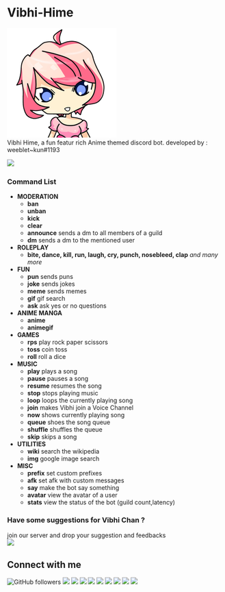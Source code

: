 # Vibhi-Hime
![Vibhi](/files/Vibhi.png)\
Vibhi Hime, a fun featur rich Anime themed discord bot.
developed by : weeblet~kun#1193

[![](https://img.shields.io/badge/INVITE-VIBHI-ff69b4)](https://discord.com/api/oauth2/authorize?client_id=746984468199374908&permissions=8&scope=bot)

### Command List
- **MODERATION**
    - **ban**
    - **unban**
    - **kick**
    - **clear**
    - **announce** sends a dm to all members of a guild
    - **dm** sends a dm to the mentioned user
- **ROLEPLAY**
    - **bite, dance, kill, run, laugh, cry, punch, nosebleed, clap** *and many more*
- **FUN**
    - **pun**   sends puns
    - **joke**  sends jokes
    - **meme**  sends memes
    - **gif**   gif search
    - **ask**   ask yes or no questions
- **ANIME MANGA**
    - **anime**
    - **animegif**
- **GAMES**
    - **rps**   play rock paper scissors
    - **toss**  coin toss
    - **roll**  roll a dice
- **MUSIC**
    - **play**    plays a song
    - **pause**   pauses a song
    - **resume**  resumes the song
    - **stop**    stops playing music
    - **loop**    loops the currently playing song
    - **join**    makes Vibhi join a Voice Channel
    - **now**     shows currently playing song
    - **queue**   shoes the song queue
    - **shuffle** shuffles the queue
    - **skip**    skips a song
- **UTILITIES**
    - **wiki**  search the wikipedia
    - **img**   google image search
- **MISC**
    - **prefix**   set custom prefixes
    - **afk**      set afk with custom messages
    - **say**      make the bot say something
    - **avatar**   view the avatar of a user
    - **stats**    view the status of the bot (guild count,latency)

### Have some suggestions for **Vibhi Chan** ?
join our server and drop your suggestion and feedbacks\
[![](https://img.shields.io/discord/695652747487477770?label=DISCORD&logo=discord&logoColor=white)](https://discord.gg/7cnnXB)


## Connect with me
![GitHub followers](https://img.shields.io/github/followers/ATCtech?label=Follow%20me&logo=github&style=flat-square)
[![](https://img.shields.io/badge/-YOUTUBE-informational?style=flat-square&logo=youtube&logoColor=white&color=red)](https://youtube.com/AnkushTechCreator/)
[![](https://img.shields.io/badge/-BLOG-informational?style=flat-square&logo=wordpress&logoColor=white)](http://ankushtechcreator.com)
[![](https://img.shields.io/badge/-APP_STORE-informational?style=flat-square&logoColor=white&color=brightgreen&logo=google-play)](http://ankushtechcreator.com)
[![](https://img.shields.io/badge/-TWITTER-informational?style=flat-square&logo=twitter&logoColor=white&color=blue)](https://twitter.com/ATC_YT_2014/)
[![](https://img.shields.io/badge/-INSTAGRAM-informational?style=flat-square&logo=instagram&logoColor=white&color=orange)](https://instagram.com/ankush_tech_creator/)
[![](https://img.shields.io/badge/-FAKEBOOK-informational?style=flat-square&logo=facebook&logoColor=white)](https://facebook.com/ankushtechcreator/)
[![](https://img.shields.io/discord/695652747487477770?label=DISCORD&logo=discord&logoColor=white)](https://discord.gg/7cnnXB)
[![](https://img.shields.io/badge/-REDDIT-informational?style=flat-square&logo=reddit&logoColor=white&color=black)](https://www.reddit.com/u/TECHIE6023)
[![](https://img.shields.io/badge/-FIVERR-informational?style=flat-square&logo=fiverr&logoColor=white&color=brightgreen)](https://fiverr.com/atctech)

